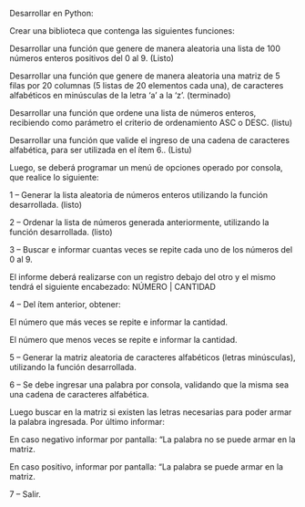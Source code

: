 Desarrollar en Python:

Crear una biblioteca que contenga las siguientes funciones:

Desarrollar una función que genere de manera aleatoria una lista de 100 números enteros positivos del 0 al 9. (Listo)

Desarrollar una función que genere de manera aleatoria una matriz de 5 filas por 20 columnas (5 listas de 20 elementos cada una), de caracteres alfabéticos en minúsculas de la letra ‘a’ a la ‘z’. (terminado)

Desarrollar una función que ordene una lista de números enteros, recibiendo como parámetro el criterio de ordenamiento ASC o DESC. (listu)

Desarrollar una función que valide el ingreso de una cadena de caracteres alfabética, para ser utilizada en el ítem 6.. (Listu)


 Luego, se deberá programar un menú de opciones operado por consola, que realice lo siguiente:

 1 – Generar la lista aleatoria de números enteros utilizando la función desarrollada. (listo)

 2 – Ordenar la lista de números generada anteriormente, utilizando la función desarrollada. (listo)

 3 – Buscar e informar cuantas veces se repite cada uno de los números del 0 al 9.

El informe deberá realizarse con un registro debajo del otro y el mismo tendrá el siguiente encabezado:
NÚMERO | CANTIDAD

 4 – Del ítem anterior, obtener:

El número que más veces se repite e informar la cantidad.

El número que menos veces se repite e informar la cantidad.

 5 – Generar la matriz aleatoria de caracteres alfabéticos (letras minúsculas), utilizando la función desarrollada.

 6 – Se debe ingresar una palabra por consola, validando que la misma sea una cadena de caracteres alfabética.

Luego buscar en la matriz si existen las letras necesarias para poder armar la palabra ingresada.
Por último informar:

En caso negativo informar por pantalla: “La palabra <palabra> no se puede armar en la matriz.

En caso positivo, informar por pantalla: “La palabra <palabra> se puede armar en la matriz.

 7 – Salir.

